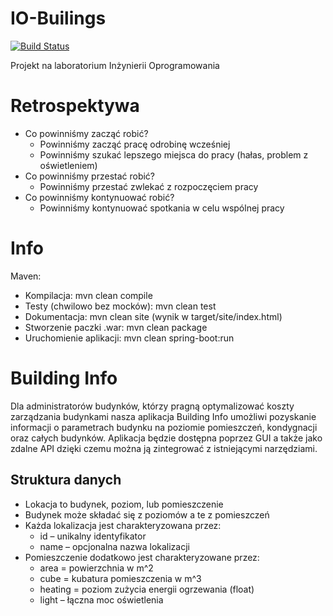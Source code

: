 # IO-Builings
[![Build Status](https://travis-ci.org/PiotrJTomaszewski/IO-Buildings.svg?branch=master)](https://travis-ci.org/PiotrJTomaszewski/IO-Buildings)

Projekt na laboratorium Inżynierii Oprogramowania

# Retrospektywa
 - Co powinniśmy zacząć robić?
   - Powinniśmy zacząć pracę odrobinę wcześniej
   - Powinniśmy szukać lepszego miejsca do pracy (hałas, problem z oświetleniem)
 - Co powinniśmy przestać robić?
   - Powinniśmy przestać zwlekać z rozpoczęciem pracy
 - Co powinniśmy kontynuować robić?
   - Powinniśmy kontynuować spotkania w celu wspólnej pracy


# Info
Maven:
 - Kompilacja: mvn clean compile
 - Testy (chwilowo bez mocków): mvn clean test
 - Dokumentacja: mvn clean site
   (wynik w target/site/index.html)
 - Stworzenie paczki .war: mvn clean package
 - Uruchomienie aplikacji: mvn clean spring-boot:run
   
# Building Info
Dla administratorów budynków, którzy pragną optymalizować koszty zarządzania budynkami  nasza aplikacja Building Info umożliwi pozyskanie informacji o parametrach budynku na poziomie pomieszczeń, kondygnacji oraz całych budynków. Aplikacja będzie dostępna poprzez GUI a także jako zdalne API dzięki czemu można ją zintegrować z istniejącymi narzędziami.

## Struktura danych
- Lokacja to budynek, poziom, lub pomieszczenie
- Budynek może składać się z poziomów a te z pomieszczeń
- Każda lokalizacja jest charakteryzowana przez:
  - id – unikalny identyfikator
  - name – opcjonalna nazwa lokalizacji
- Pomieszczenie dodatkowo jest charakteryzowane przez:
  - area = powierzchnia w m^2
  - cube = kubatura pomieszczenia w m^3
  - heating = poziom zużycia energii ogrzewania (float)
  - light – łączna moc oświetlenia
